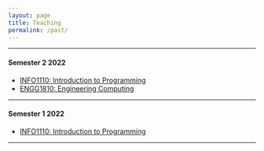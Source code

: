 ```yaml
---
layout: page
title: Teaching
permalink: /past/
---
```

---


#### Semester 2 2022
- [INFO1110: Introduction to Programming](/INFO1110_22S2)
- [ENGG1810: Engineering Computing](/ENGG1810_22s2)

--- 

#### Semester 1 2022

- [INFO1110: Introduction to Programming](/INFO1110_22S1)

--- 

<br>
<br>
<br>
